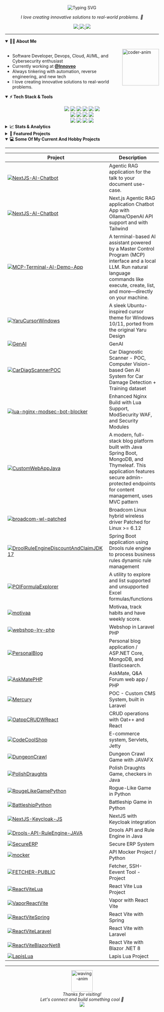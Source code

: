 
<div align="center">
  <img src="https://readme-typing-svg.demolab.com?font=Fira+Code&weight=600&size=30&duration=4000&pause=1000&color=38BDF8&center=true&vCenter=true&width=435&lines=Csaba+Sallai;" alt="Typing SVG" />
 
  <i> I love creating innovative solutions to real-world problems.  🚀</i>
</div>

<div align="center">
  <a href="https://sallai.tech" target="_blank">
    <img src="https://img.shields.io/badge/🌐_Website-38BDF8?style=for-the-badge&logo=google-chrome&logoColor=white&color=0C4A6E&labelColor=075985"/>
  </a>
  <a href="https://www.linkedin.com/in/csabika98/">
    <img src="https://img.shields.io/badge/💼_LinkedIn-0EA5E9?style=for-the-badge&logo=linkedin&logoColor=white&color=0C4A6E&labelColor=075985"/>
  </a>
  <a href="mailto:sallcsa.csaba8@gmail.com">
    <img src="https://img.shields.io/badge/📧_Email-EA4335?style=for-the-badge&logo=gmail&logoColor=white&color=0C4A6E&labelColor=075985"/>
  </a>
</div>


---

<details open>
<summary><b>🧑‍💻 About Me</b></summary>
<br>
<img align="right" width="120" src="https://media.giphy.com/media/L8K62iTDkzGX6/giphy.gif" alt="coder-anim" />
<ul>
  <li>Software Developer, Devops, Cloud, AI/ML, and Cybersecurity enthusiast</li>
  <li>Currently working at <a href="https://github.com/Innoveo"><b>@Innoveo</b></li></a>
  <li>Always tinkering with automation, reverse engineering, and new tech</li>
  <li>I love creating innovative solutions to real-world problems. </li>
</ul>
</details>

<details open>
<summary><b>⚡ Tech Stack & Tools</b></summary>
<br>
<div align="center">
  <img src="https://img.shields.io/badge/Java-007396?style=flat-square&logo=java&logoColor=white">
  <img src="https://img.shields.io/badge/C%23-239120?style=flat-square&logo=c-sharp&logoColor=white">
  <img src="https://img.shields.io/badge/C++-00599C?style=flat-square&logo=cplusplus&logoColor=white">
  <img src="https://img.shields.io/badge/Python-3776AB?style=flat-square&logo=python&logoColor=white">
  <img src="https://img.shields.io/badge/JavaScript-F7DF1E?style=flat-square&logo=javascript&logoColor=black">
  <img src="https://img.shields.io/badge/PHP-777BB4?style=flat-square&logo=php&logoColor=white">
</div>

<div align="center">
  <img src="https://img.shields.io/badge/AWS-232F3E?style=flat-square&logo=amazon-aws&logoColor=white">
  <img src="https://img.shields.io/badge/Azure-0078D4?style=flat-square&logo=microsoft-azure&logoColor=white">
  <img src="https://img.shields.io/badge/Docker-2496ED?style=flat-square&logo=docker&logoColor=white">
  <img src="https://img.shields.io/badge/Kubernetes-326CE5?style=flat-square&logo=kubernetes&logoColor=white">
</div>


<div align="center">
  <img src="https://img.shields.io/badge/TensorFlow-FF6F00?style=flat-square&logo=tensorflow&logoColor=white">
  <img src="https://img.shields.io/badge/PyTorch-EE4C2C?style=flat-square&logo=pytorch&logoColor=white">
  <img src="https://img.shields.io/badge/PostgreSQL-4169E1?style=flat-square&logo=postgresql&logoColor=white">
  <img src="https://img.shields.io/badge/MongoDB-47A248?style=flat-square&logo=mongodb&logoColor=white">
</div>


</details>

<details>
<summary><b>📈 Stats & Analytics</b></summary>
<br>
<p align="center">
  <img height="170em" src="https://github-readme-stats.vercel.app/api/top-langs/?username=csabika98&layout=compact&theme=nightowl&hide=html,css,scss,blade" />
  <br>
  <img height="170em" src="https://github-readme-stats.vercel.app/api?username=csabika98&show_icons=true&theme=nightowl" />
</p>
</details>

<details>
<summary><b>🚀 Featured Projects</b></summary>
<br>
<div align="center">
  <a href="https://github.com/csabika98/GenAI">
    <img src="https://github-readme-stats.vercel.app/api/pin/?username=csabika98&repo=GenAI&theme=nightowl" />
  </a>
  <a href="https://github.com/csabika98/CarDiagScannerPOC">
    <img src="https://github-readme-stats.vercel.app/api/pin/?username=csabika98&repo=CarDiagScannerPOC&theme=nightowl" />
  </a>
  <a href="https://github.com/csabika98/NextJS-AI-Chatbot">
    <img src="https://github-readme-stats.vercel.app/api/pin/?username=csabika98&repo=NextJS-AI-Chatbot&theme=nightowl" />
  </a>
</div>
<br>
<details>
  <summary>See more hobby projects</summary>
  <div align="center">
    <a href="https://github.com/csabika98/MCP-Terminal-AI-Demo-App">
      <img src="https://github-readme-stats.vercel.app/api/pin/?username=csabika98&repo=MCP-Terminal-AI-Demo-App&theme=nightowl" />
    </a>
    <a href="https://github.com/csabika98/YaruCursorWindows">
      <img src="https://github-readme-stats.vercel.app/api/pin/?username=csabika98&repo=YaruCursorWindows&theme=nightowl" />
    </a>
  </div>
</details>
</details>

<details open><summary><b>💻 Some Of My Current And Hobby Projects </b></summary>

---
| Project | Description |
|---------|-------------|
|[![NextJS-AI-Chatbot](https://github-readme-stats.vercel.app/api/pin/?username=pleszr&show_owner=false&repo=skyeGPT&theme=nightowl)](https://github.com/pleszr/skyeGPT) | Agentic RAG application for the talk to your document use-case.|
|[![NextJS-AI-Chatbot](https://github-readme-stats.vercel.app/api/pin/?username=csabika98&show_owner=true&repo=NextJS-AI-Chatbot&theme=nightowl)](https://github.com/csabika98/NextJS-AI-Chatbot) | Next.js Agentic RAG application Chatbot App with Ollama/OpenAI API support and with Tailwind|
|[![MCP-Terminal-AI-Demo-App](https://github-readme-stats.vercel.app/api/pin/?username=csabika98&repo=MCP-Terminal-AI-Demo-App&theme=nightowl)](https://github.com/csabika98/MCP-Terminal-AI-Demo-App) | A terminal-based AI assistant powered by a Master Control Program (MCP) interface and a local LLM. Run natural language commands like execute, create, list, and more—directly on your machine.|
| [![YaruCursorWindows](https://github-readme-stats.vercel.app/api/pin/?username=csabika98&repo=YaruCursorWindows&theme=nightowl)](https://github.com/csabika98/YaruCursorWindows) | A sleek Ubuntu-inspired cursor theme for Windows 10/11, ported from the original Yaru Design  |
| [![GenAI](https://github-readme-stats.vercel.app/api/pin/?username=csabika98&repo=GenAI&theme=nightowl)](https://github.com/csabika98/GenAI) | GenAI  |
| [![CarDiagScannerPOC](https://github-readme-stats.vercel.app/api/pin/?username=csabika98&repo=CarDiagScannerPOC&show_owner=true&theme=nightowl)](https://github.com/csabika98/CarDiagScannerPOC) | Car Diagnostic Scanner - POC, Computer Vision-based Gen AI System for Car Damage Detection + Training dataset |
| [![lua-nginx-modsec-bot-blocker](https://github-readme-stats.vercel.app/api/pin/?username=csabika98&repo=lua-nginx-modsec-bot-blocker&theme=nightowl)](https://github.com/csabika98/lua-nginx-modsec-bot-blocker) | Enhanced Nginx Build with Lua Support, ModSecurity WAF, and Security Modules  |
| [![CustomWebAppJava](https://github-readme-stats.vercel.app/api/pin/?username=csabika98&repo=CustomWebAppJava&theme=nightowl)](https://github.com/csabika98/CustomWebAppJava) | A modern, full-stack blog platform built with Java Spring Boot, MongoDB, and Thymeleaf. This application features secure admin-protected endpoints for content management, uses MVC pattern |
| [![broadcom-wl-patched](https://github-readme-stats.vercel.app/api/pin/?username=csabika98&repo=broadcom-wl-patched&theme=nightowl)](https://github.com/csabika98/broadcom-wl-patched) | Broadcom Linux hybrid wireless driver Patched for Linux >= 6.12 |
| [![DroolRuleEngineDiscountAndClaimJDK17](https://github-readme-stats.vercel.app/api/pin/?username=csabika98&repo=DroolRuleEngineDiscountAndClaimJDK17&theme=nightowl)](https://github.com/csabika98/DroolRuleEngineDiscountAndClaimJDK17) | Spring Boot application using Drools rule engine to process business rules dynamic rule management |
| [![POIFormulaExplorer](https://github-readme-stats.vercel.app/api/pin/?username=csabika98&repo=POIFormulaExplorer&theme=nightowl)](https://github.com/csabika98/POIFormulaExplorer) | A utility to explore and list supported and unsupported Excel formulas/functions |
| [![motivaa](https://github-readme-stats.vercel.app/api/pin/?username=pleszr&repo=motivaa&theme=nightowl)](https://github.com/pleszr/motivaa) | Motivaa, track habits and have weekly score. |
| [![webshop-lrv-php](https://github-readme-stats.vercel.app/api/pin/?username=csabika98&repo=webshop-lrv-php&show_owner=true&theme=nightowl)](https://github.com/csabika98/webshop-lrv-php) | Webshop in Laravel PHP |
| [![PersonalBlog](https://github-readme-stats.vercel.app/api/pin/?username=csabika98&repo=PersonalBlog&show_owner=true&theme=nightowl)](https://github.com/csabika98/PersonalBlog) | Personal blog application / ASP.NET Core, MongoDB, and Elasticsearch. |
| [![AskMatePHP](https://github-readme-stats.vercel.app/api/pin/?username=csabika98&repo=AskMatePHP&show_owner=true&theme=nightowl)](https://github.com/csabika98/AskMatePHP) | AskMate, Q&A Forum web app / PHP|
| [![Mercury](https://github-readme-stats.vercel.app/api/pin/?username=csabika98&repo=Mercury&show_owner=true&theme=nightowl)](https://github.com/csabika98/Mercury) | POC - Custom CMS System, built in Laravel |
| [![OatppCRUDWReact](https://github-readme-stats.vercel.app/api/pin/?username=csabika98&repo=OatppCRUDWReact&show_owner=true&theme=nightowl)](https://github.com/csabika98/OatppCRUDWReact) | CRUD operations with Oat++ and React |
| [![CodeCoolShop](https://github-readme-stats.vercel.app/api/pin/?username=csabika98&repo=CodeCoolShop&show_owner=true&theme=nightowl)](https://github.com/csabika98/CodeCoolShop) | E-commerce system, Servlets, Jetty|
| [![DungeonCrawl](https://github-readme-stats.vercel.app/api/pin/?username=csabika98&repo=DungeonCrawl&show_owner=true&theme=nightowl)](https://github.com/csabika98/DungeonCrawl) | Dungeon Crawl Game with JAVAFX |
| [![PolishDraughts](https://github-readme-stats.vercel.app/api/pin/?username=csabika98&repo=PolishDraughts&show_owner=true&theme=nightowl)](https://github.com/csabika98/PolishDraughts) | Polish Draughts Game, checkers in Java |
| [![RougeLikeGamePython](https://github-readme-stats.vercel.app/api/pin/?username=csabika98&repo=RougeLikeGamePython&show_owner=true&theme=nightowl)](https://github.com/csabika98/RougeLikeGamePython) | Rogue-Like Game in Python |
| [![BattleshipPython](https://github-readme-stats.vercel.app/api/pin/?username=csabika98&repo=BattleshipPython&show_owner=true&theme=nightowl)](https://github.com/csabika98/BattleshipPython) | Battleship Game in Python |
| [![NextJS-Keycloak-JS](https://github-readme-stats.vercel.app/api/pin/?username=csabika98&repo=NextJS-Keycloak-JS&show_owner=true&theme=nightowl)](https://github.com/csabika98/NextJS-Keycloak-JS) | NextJS with Keycloak integration |
| [![Drools-API-RuleEngine-JAVA](https://github-readme-stats.vercel.app/api/pin/?username=csabika98&repo=Drools-API-RuleEngine-JAVA&show_owner=true&theme=nightowl)](https://github.com/csabika98/Drools-API-RuleEngine-JAVA) | Drools API and Rule Engine in Java |
| [![SecureERP](https://github-readme-stats.vercel.app/api/pin/?username=csabika98&repo=SecureERP&show_owner=true&theme=nightowl)](https://github.com/csabika98/SecureERP) | Secure ERP System |
| [![mocker](https://github-readme-stats.vercel.app/api/pin/?username=csabika98&repo=mocker&show_owner=true&theme=nightowl)](https://github.com/csabika98/mocker) | API Mocker Project / Python |
| [![FETCHER-PUBLIC](https://github-readme-stats.vercel.app/api/pin/?username=csabika98&repo=FETCHER-pub&show_owner=true&theme=nightowl)](https://github.com/csabika98/FETCHER-pub) | Fetcher, SSH-Eevent Tool - Project |
| [![ReactViteLua](https://github-readme-stats.vercel.app/api/pin/?username=csabika98&repo=ReactViteLua&show_owner=true&theme=nightowl)](https://github.com/csabika98/ReactViteLua) | React Vite Lua Project |
| [![VaporReactVite](https://github-readme-stats.vercel.app/api/pin/?username=csabika98&repo=VaporReactVite&show_owner=true&theme=nightowl)](https://github.com/csabika98/VaporReactVite) | Vapor with React Vite |
| [![ReactViteSpring](https://github-readme-stats.vercel.app/api/pin/?username=csabika98&repo=ReactViteSpring&show_owner=true&theme=nightowl)](https://github.com/csabika98/ReactViteSpring) | React Vite with Spring |
| [![ReactViteLaravel](https://github-readme-stats.vercel.app/api/pin/?username=csabika98&repo=ReactViteLaravel&show_owner=true&theme=nightowl)](https://github.com/csabika98/ReactViteLaravel) | React Vite with Laravel |
| [![ReactViteBlazorNet8](https://github-readme-stats.vercel.app/api/pin/?username=csabika98&repo=ReactViteBlazorNet8&show_owner=true&theme=nightowl)](https://github.com/csabika98/ReactViteBlazorNet8) | React Vite with Blazor .NET 8 |
| [![LapisLua](https://github-readme-stats.vercel.app/api/pin/?username=csabika98&repo=LapisLua&show_owner=true&theme=nightowl)](https://github.com/csabika98/LapisLua) | Lapis Lua Project |
---
</details>
<p align="center">
  <img src="https://media.giphy.com/media/xT9IgzoKnwFNmISR8I/giphy.gif" width="70" alt="waving-anim" /><br>
  <i>Thanks for visiting!<br>Let's connect and build something cool 🚀</i>
  <br>
  <img src="https://profile-counter.glitch.me/_csabika98/count.svg" />
</p>

